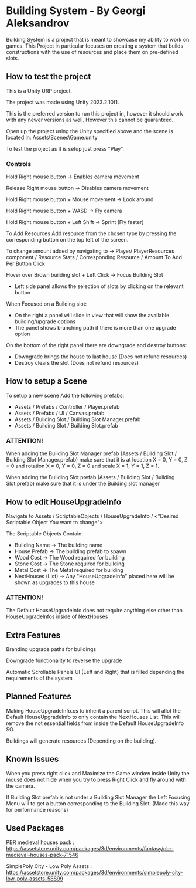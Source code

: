 # Building System - By Georgi Aleksandrov

Building System is a project that is meant to showcase my ability to work on games. This Project in particular focuses on creating a system that builds 
constructions with the use of resources and place them on pre-defined slots.

## How to test the project

This is a Unity URP project.

The project was made using Unity 2023.2.10f1.

This is the preferred version to run this project in, however it should work with any newer versions as well. 
However this cannot be guaranteed.

Open up the project using the Unity specified above and the scene is located in: Assets\Scenes\Game.unity

To test the project as it is setup just press "Play".

### Controls

Hold Right mouse button -> Enables camera movement

Release Right mouse button -> Disables camera movement

Hold Right mouse button + Mouse movement -> Look around

Hold Right mouse button + WASD -> Fly camera

Hold Right mouse button + Left Shift -> Sprint (Fly faster)

To Add Resources Add resource from the chosen type by pressing the corresponding button on the top left of the screen.

To change amount added by navigating to -> Player/ PlayerResources component / Resource Stats / Corresponding Resource / Amount To Add Per Button Click

Hover over Brown building slot + Left Click -> Focus Building Slot
- Left side panel allows the selection of slots by clicking on the relevant button

When Focused on a Building slot:

- On the right a panel will slide in view that will show the available building/upgrade options
- The panel shows branching path if there is more than one upgrade option

On the bottom of the right panel there are downgrade and destroy buttons:

- Downgrade brings the house to last house (Does not refund resources)
- Destroy clears the slot (Does not refund resources)

## How to setup a Scene

To setup a new scene Add the following prefabs:

- Assets / Prefabs / Controller / Player.prefab
- Assets / Prefabs / UI / Canvas.prefab
- Assets / Building Slot / Building Slot Manager.prefab
- Assets / Building Slot / Building Slot.prefab

### ATTENTION!

When adding the Building Slot Manager prefab (Assets / Building Slot / Building Slot Manager.prefab) make sure that it is at 
location X = 0, Y = 0, Z = 0 and rotation X = 0, Y = 0, Z = 0 and scale X = 1, Y = 1, Z = 1.

When adding the Building Slot prefab (Assets / Building Slot / Building Slot.prefab) make sure that it is under the Building slot manager

## How to edit HouseUpgradeInfo

Navigate to Assets / ScriptableObjects / HouseUpgradeInfo / <"Desired Scriptable Object You want to change">

The Scriptable Objects Contain:

- Building Name -> The building name
- House Prefab -> The building prefab to spawn
- Wood Cost -> The Wood required for building
- Stone Cost -> The Stone required for building
- Metal Cost -> The Metal required for building
- NextHouses (List) -> Any "HouseUpgradeInfo" placed here will be shown as upgrades to this house

### ATTENTION!
The Default HouseUpgradeInfo does not require anything else other than HouseUpgradeInfos inside of NextHouses

## Extra Features

Branding upgrade paths for buildings

Downgrade functionality to reverse the upgrade

Automatic Scrollable Panels UI (Left and Right) that is filled depending the requirements of the system

## Planned Features

Making HouseUpgradeInfo.cs to inherit a parent script. This will allot the Default HouseUpgradeInfo to only contain the NextHouses List.
This will remove the not essential fields from inside the Default HouseUpgradeInfo SO.

Buildings will generate resources (Depending on the building).

## Known Issues

When you press right click and Maximize the Game window inside Unity the mouse does not hide when you try to press Right Click and fly around with the camera.

If Building Slot prefab is not under a Building Slot Manager the Left Focusing Menu will to get a button corresponding to the Building Slot. (Made this way for performance reasons)

## Used Packages

PBR medieval houses pack : https://assetstore.unity.com/packages/3d/environments/fantasy/pbr-medieval-houses-pack-71546

SimplePoly City - Low Poly Assets : https://assetstore.unity.com/packages/3d/environments/simplepoly-city-low-poly-assets-58899

